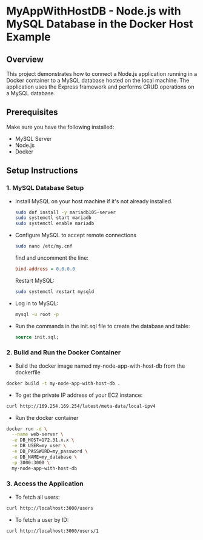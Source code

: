 # MyAppWithHostDB - Node.js with MySQL Database in the Docker Host Example

## Overview
This project demonstrates how to connect a Node.js application running in a Docker container to a MySQL database hosted on the local machine. The application uses the Express framework and performs CRUD operations on a MySQL database.

## Prerequisites
Make sure you have the following installed:
- MySQL Server
- Node.js
- Docker

## Setup Instructions

### 1. MySQL Database Setup
- Install MySQL on your host machine if it's not already installed.
  ```bash
  sudo dnf install -y mariadb105-server
  sudo systemctl start mariadb
  sudo systemctl enable mariadb
  ```
- Configure MySQL to accept remote connections
  ```bash
  sudo nano /etc/my.cnf
  ```
  find and uncomment the line:
  ```ini
  bind-address = 0.0.0.0
  ```
  Restart MySQL:
  ```bash
  sudo systemctl restart mysqld
  ```  
- Log in to MySQL:
  ```bash
  mysql -u root -p
  ```
- Run the commands in the init.sql file to create the database and table:
  ```sql
  source init.sql;
  ```

### 2. Build and Run the Docker Container
- Build the docker image named my-node-app-with-host-db from the dockerfile
```bash
docker build -t my-node-app-with-host-db .
```
- To get the private IP address of your EC2 instance:
```bash
curl http://169.254.169.254/latest/meta-data/local-ipv4
```
- Run the docker container
```bash
docker run -d \
  --name web-server \
  -e DB_HOST=172.31.x.x \
  -e DB_USER=my_user \
  -e DB_PASSWORD=my_password \
  -e DB_NAME=my_database \
  -p 3000:3000 \
  my-node-app-with-host-db
```

### 3. Access the Application
- To fetch all users:
```bash
curl http://localhost:3000/users
```
- To fetch a user by ID:
```bash
curl http://localhost:3000/users/1
```
